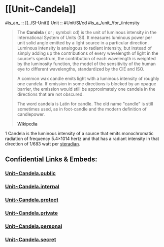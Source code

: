 
# [[Unit~Candela]] 

#is_an_ :: [[../SI-Unit]] 
Unit :: #Unit/SI/cd
#is_a_/unit_/for_/intensity 


> The **Candela** ( or ; symbol: cd) is the unit of luminous intensity in the International System of Units (SI). It measures luminous power per unit solid angle emitted by a light source in a particular direction. 
> Luminous intensity is analogous to radiant intensity, but instead of simply adding up the contributions of every wavelength of light in the source's spectrum, the contribution of each wavelength is weighted by the luminosity function, the model of the sensitivity of the human eye to different wavelengths, standardized by the CIE and ISO. 
> 
> A common wax candle emits light with a luminous intensity of roughly one candela. 
> If emission in some directions is blocked by an opaque barrier, the emission would still be approximately one candela in the directions that are not obscured.
>
> The word candela is Latin for candle. The old name "candle" is still sometimes used, as in foot-candle and the modern definition of candlepower.
>
> [Wikipedia](https://en.wikipedia.org/wiki/Candela)

1 Candela is the luminous intensity of a source that emits monochromatic radiation of frequency 5.4×1014 hertz and that has a radiant intensity in that direction of 1/683 watt per [steradian](https://en.wikipedia.org/wiki/Steradian "Steradian"). 


## Confidential Links & Embeds: 

### [Unit~Candela.public](/_public\Unit\SI-Unit/Unit~Candela.public.md) 

### [Unit~Candela.internal](/_internal\Unit\SI-Unit/Unit~Candela.internal.md) 

### [Unit~Candela.protect](/_protect\Unit\SI-Unit/Unit~Candela.protect.md) 

### [Unit~Candela.private](/_private\Unit\SI-Unit/Unit~Candela.private.md) 

### [Unit~Candela.personal](/_personal\Unit\SI-Unit/Unit~Candela.personal.md) 

### [Unit~Candela.secret](/_secret\Unit\SI-Unit/Unit~Candela.secret.md)

